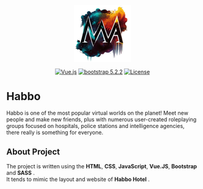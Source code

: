 <br>

<p align="center"><a href="https://github.com/MicheleAbategiovanni" target="_blank"><img src="logo.png" width="150" alt="Michele Abategiovanni Logo"></a></p>


<p align="center">
<a href="https://packagist.org/packages/laravel/framework"><img src="https://img.shields.io/badge/Framework-Vue.js-green" alt="Vue.js"></a>
<a href="https://packagist.org/packages/laravel/framework"><img src="https://img.shields.io/badge/boostrap-%5E5.2.2-blue" alt="bootstrap 5.2.2"></a>
<a href="https://packagist.org/packages/laravel/framework"><img src="https://img.shields.io/packagist/l/laravel/framework" alt="License"></a>
</p>

# Habbo

Habbo is one of the most popular virtual worlds on the planet! Meet new people and make new friends, plus with numerous user-created roleplaying groups focused on hospitals, police stations and intelligence agencies, there really is something for everyone.

## About Project

The project is written using the <strong>HTML</strong>, <strong>CSS</strong>, <strong>JavaScript</strong>, <strong>Vue.JS</strong>, <strong>Bootstrap</strong> and <strong>SASS</strong> . <br>
It tends to mimic the layout and website of <strong>Habbo Hotel</strong> . <br>
